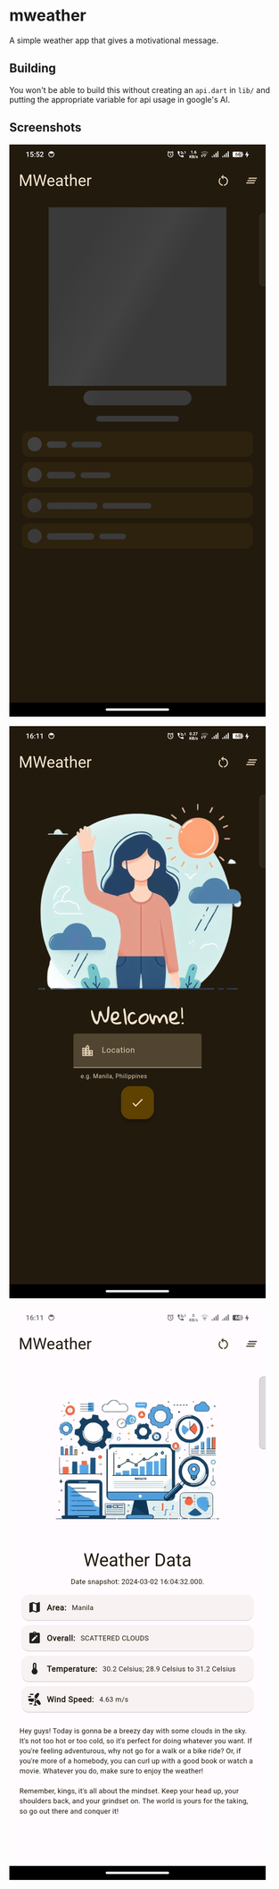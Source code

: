 # mweather

A simple weather app that gives a motivational message.

## Building
You won't be able to build this without creating an `api.dart` in `lib/` and putting the appropriate variable for api usage in google's AI.

## Screenshots
![](assets/screenshot1.png)

![](assets/screenshot2.png)

![](assets/screenshot3.png)